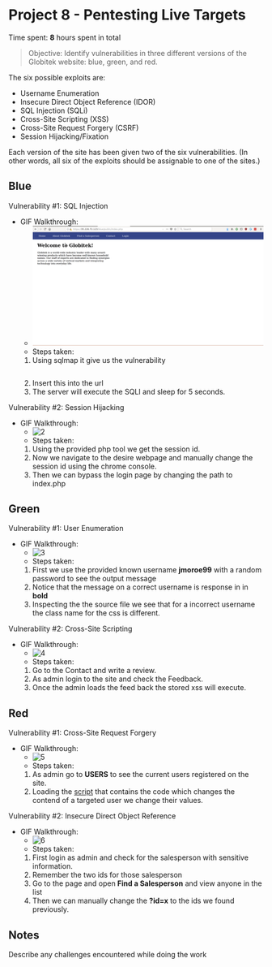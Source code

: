 # Project 8 - Pentesting Live Targets

Time spent: **8** hours spent in total

> Objective: Identify vulnerabilities in three different versions of the Globitek website: blue, green, and red.

The six possible exploits are:
* Username Enumeration
* Insecure Direct Object Reference (IDOR)
* SQL Injection (SQLi)
* Cross-Site Scripting (XSS)
* Cross-Site Request Forgery (CSRF)
* Session Hijacking/Fixation

Each version of the site has been given two of the six vulnerabilities. (In other words, all six of the exploits should be assignable to one of the sites.)

## Blue

Vulnerability #1: SQL Injection 
- GIF Walkthrough:
  - ![1](/gifs/SQLI.gif?raw=true)
  - Steps taken:
  1. Using sqlmap it give us the vulnerability
  ``` 'AND SLEEP(5)=0--'
    ```
  2. Insert this into the url 
  3. The server will execute the SQLI and sleep for 5 seconds.

Vulnerability #2: Session Hijacking
- GIF Walkthrough:
  - ![2](/gifs/Session_hijacking.gif?raw=true)
  - Steps taken:
  1. Using the provided php tool we get the session id.
  2. Now we navigate to the desire  webpage and manually change the session id
     using the chrome console. 
  3. Then we can bypass the login page by changing the path to index.php     


## Green

Vulnerability #1: User Enumeration
- GIF Walkthrough:
  - ![3](/gifs/user_enumeration.gif?raw=true)
  - Steps taken:
  1. First we use the provided known username __jmoroe99__ with a random
     password to see the output message
  2. Notice that the message on a correct username is response in in **bold**
  3. Inspecting the the source file we see that for a incorrect username the
     class name for the css is different.

Vulnerability #2: Cross-Site Scripting 
- GIF Walkthrough:
  - ![4](/gifs/XSS.gif?raw=true)
  - Steps taken:
  1. Go to the Contact and write a review.
  2. As admin login to the site and check the Feedback.
  3. Once the admin loads the feed back the stored xss will execute.


## Red

Vulnerability #1: Cross-Site Request Forgery
- GIF Walkthrough:
  - ![5](/gifs/CSRF.gif?raw=true)
  - Steps taken:
  1. As admin go to **USERS** to see the current users registered on the site.
  2. Loading the [script](../csrf.html) that contains the code which changes the contend of a
     targeted user we change their values.


Vulnerability #2: Insecure Direct Object Reference 
- GIF Walkthrough:
  - ![6](/gifs/IDOR.gif?raw=true)
  - Steps taken:
  1. First login as admin and check for the salesperson with sensitive
     information.
  2. Remember the two ids for those salesperson
  3. Go to the page and open __Find a Salesperson__ and view anyone in the list
  4. Then we can manually change the **?id=x** to the ids we found previously.


## Notes

Describe any challenges encountered while doing the work

